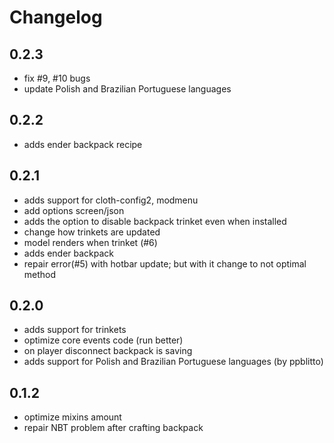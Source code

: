 # Changelog

## 0.2.3
* fix #9, #10 bugs
* update Polish and Brazilian Portuguese languages

## 0.2.2
* adds ender backpack recipe

## 0.2.1
* adds support for cloth-config2, modmenu
* add options screen/json
* adds the option to disable backpack trinket even when installed
* change how trinkets are updated
* model renders when trinket (#6)
* adds ender backpack
* repair error(#5) with hotbar update; but with it change to not optimal method

## 0.2.0
* adds support for trinkets 
* optimize core events code (run better)
* on player disconnect backpack is saving
* adds support for Polish and Brazilian Portuguese languages (by ppblitto)

## 0.1.2
* optimize mixins amount
* repair NBT problem after crafting backpack
